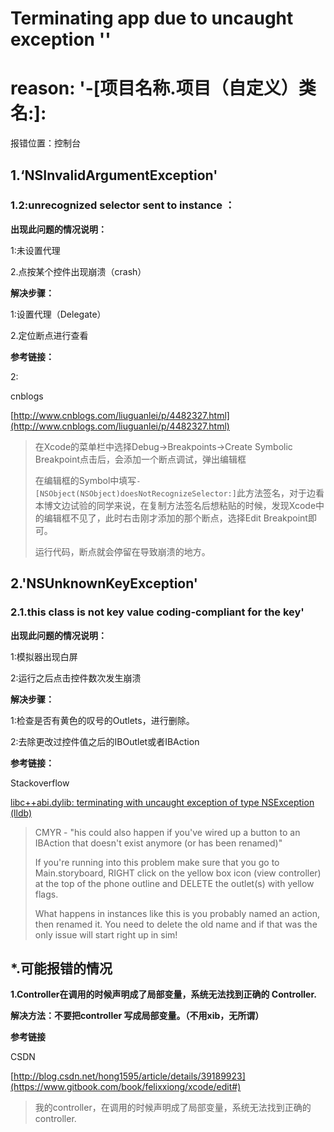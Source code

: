 # Terminating app due to uncaught exception ''

# reason: '-\[项目名称.项目（自定义）类名:\]:

报错位置：控制台

## 1.‘NSInvalidArgumentException'

### 1.2:unrecognized selector sent to instance ：

**出现此问题的情况说明：**

1:未设置代理

2.点按某个控件出现崩溃（crash）

**解决步骤：**

1:设置代理（Delegate）

2.定位断点进行查看

**参考链接：**

2:

cnblogs

[http://www.cnblogs.com/liuguanlei/p/4482327.html](http://www.cnblogs.com/liuguanlei/p/4482327.html)

> 在Xcode的菜单栏中选择Debug-&gt;Breakpoints-&gt;Create Symbolic Breakpoint点击后，会添加一个断点调试，弹出编辑框
>
> 在编辑框的Symbol中填写`-[NSObject(NSObject)doesNotRecognizeSelector:]`此方法签名，对于边看本博文边试验的同学来说，在复制方法签名后想粘贴的时候，发现Xcode中的编辑框不见了，此时右击刚才添加的那个断点，选择Edit Breakpoint即可。
>
> 运行代码，断点就会停留在导致崩溃的地方。

## 2.'NSUnknownKeyException'

### 2.1.this class is not key value coding-compliant for the key'

**出现此问题的情况说明：**

1:模拟器出现白屏

2:运行之后点击控件数次发生崩溃

**解决步骤：**

1:检查是否有黄色的叹号的Outlets，进行删除。

2:去除更改过控件值之后的IBOutlet或者IBAction

**参考链接：**

Stackoverflow

[libc++abi.dylib: terminating with uncaught exception of type NSException \(lldb\)](https://stackoverflow.com/questions/26442414/libcabi-dylib-terminating-with-uncaught-exception-of-type-nsexception-lldb)

> CMYR - "his could also happen if you've wired up a button to an IBAction that doesn't exist anymore \(or has been renamed\)"
>
> If you're running into this problem make sure that you go to Main.storyboard, RIGHT click on the yellow box icon \(view controller\) at the top of the phone outline and DELETE the outlet\(s\) with yellow flags.
>
> What happens in instances like this is you probably named an action, then renamed it. You need to delete the old name and if that was the only issue will start right up in sim!

## \*.可能报错的情况

**1.Controller在调用的时候声明成了局部变量，系统无法找到正确的 Controller.**

**解决方法：不要把controller 写成局部变量。（不用xib，无所谓）**

**参考链接**

CSDN

[http://blog.csdn.net/hong1595/article/details/39189923](https://www.gitbook.com/book/felixxiong/xcode/edit#)

> 我的controller，在调用的时候声明成了局部变量，系统无法找到正确的 controller.

## 



